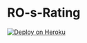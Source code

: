 # RO-s-Rating

[![Deploy on Heroku](https://www.herokucdn.com/deploy/button.png)](https://dashboard.heroku.com/apps/ros-rating/deploy/github)
